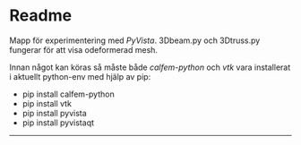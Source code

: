 # Readme

Mapp för experimentering med *PyVista*. 3Dbeam.py och 3Dtruss.py fungerar för att visa odeformerad mesh.

Innan något kan köras så måste både *calfem-python* och *vtk* vara installerat i aktuellt python-env med hjälp av pip:

- pip install calfem-python
- pip install vtk
- pip install pyvista
- pip install pyvistaqt

------


